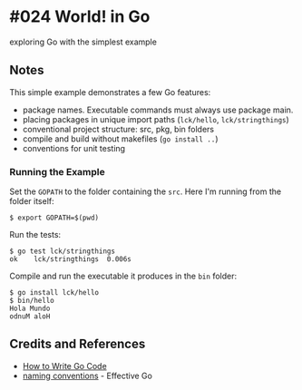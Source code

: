 # #024 World! in Go

exploring Go with the simplest example


## Notes

This simple example demonstrates a few Go features:

* package names. Executable commands must always use package main.
* placing packages in unique import paths (`lck/hello`, `lck/stringthings`)
* conventional project structure: src, pkg, bin folders
* compile and build without makefiles (`go install ..`)
* conventions for unit testing

### Running the Example

Set the `GOPATH` to the folder containing the `src`. Here I'm running from the folder itself:

```
$ export GOPATH=$(pwd)
```

Run the tests:

```
$ go test lck/stringthings
ok    lck/stringthings  0.006s
```

Compile and run the executable it produces in the `bin` folder:

```
$ go install lck/hello
$ bin/hello
Hola Mundo
odnuM aloH
```

## Credits and References
* [How to Write Go Code](https://golang.org/doc/code.html)
* [naming conventions](https://golang.org/doc/effective_go.html#names) - Effective Go

